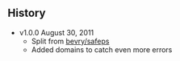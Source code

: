 ## History

- v1.0.0 August 30, 2011
	- Split from [bevry/safeps](https://github.com/bevry/safeps)
	- Added domains to catch even more errors
